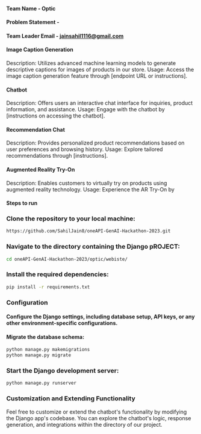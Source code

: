 
####  Team Name - Optic
#### Problem Statement - 
#### Team Leader Email - jainsahil1116@gmail.com

#### Image Caption Generation
Description: Utilizes advanced machine learning models to generate descriptive captions for images of products in our store.
Usage: Access the image caption generation feature through [endpoint URL or instructions].
#### Chatbot
Description: Offers users an interactive chat interface for inquiries, product information, and assistance.
Usage: Engage with the chatbot by [instructions on accessing the chatbot].
#### Recommendation Chat
Description: Provides personalized product recommendations based on user preferences and browsing history.
Usage: Explore tailored recommendations through [instructions].
#### Augmented Reality Try-On
Description: Enables customers to virtually try on products using augmented reality technology.
Usage: Experience the AR Try-On by

#### Steps to run
### Clone the repository to your local machine:

   ```bash 
   https://github.com/SahilJain8/oneAPI-GenAI-Hackathon-2023.git 
   ```
### Navigate to the directory containing the Django pROJECT:

```bash 
cd oneAPI-GenAI-Hackathon-2023/optic/webiste/
```
### Install the required dependencies:

``` bash
pip install -r requirements.txt
```

### Configuration
#### Configure the Django settings, including database setup, API keys, or any other environment-specific configurations.

#### Migrate the database schema:

``` bash
python manage.py makemigrations
python manage.py migrate
```

### Start the Django development server:

```` bash
python manage.py runserver
````


### Customization and Extending Functionality
Feel free to customize or extend the chatbot's functionality by modifying the Django app's codebase. You can explore the chatbot's logic, response generation, and integrations within the directory of our project.





